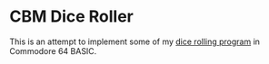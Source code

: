 # CBM Dice Roller

This is an attempt to implement some of my [dice rolling program](https://github.com/mrguilt/diceroller) in Commodore 64 BASIC.